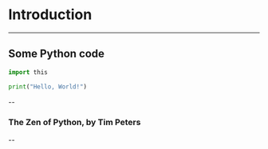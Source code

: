 # Introduction

---

## Some Python code

```python
import this

print("Hello, World!")
```

--

### The Zen of Python, by Tim Peters

<script type="py" target="editor">
import this
</script>
<div id="editor"></div> 

--


